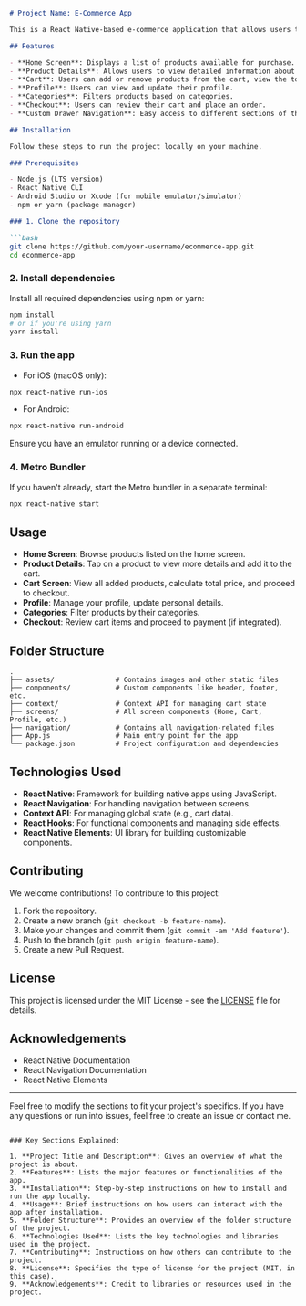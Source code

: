 ```markdown
# Project Name: E-Commerce App

This is a React Native-based e-commerce application that allows users to browse products, view product details, add items to the cart, and proceed to checkout. The app features a dynamic cart system, where items can be added, removed, and the total price is updated in real-time. It also integrates custom drawer navigation for smooth app flow.

## Features

- **Home Screen**: Displays a list of products available for purchase.
- **Product Details**: Allows users to view detailed information about each product.
- **Cart**: Users can add or remove products from the cart, view the total price, and proceed to checkout.
- **Profile**: Users can view and update their profile.
- **Categories**: Filters products based on categories.
- **Checkout**: Users can review their cart and place an order.
- **Custom Drawer Navigation**: Easy access to different sections of the app through a custom side drawer.

## Installation

Follow these steps to run the project locally on your machine.

### Prerequisites

- Node.js (LTS version)
- React Native CLI
- Android Studio or Xcode (for mobile emulator/simulator)
- npm or yarn (package manager)

### 1. Clone the repository

```bash
git clone https://github.com/your-username/ecommerce-app.git
cd ecommerce-app
```

### 2. Install dependencies

Install all required dependencies using npm or yarn:

```bash
npm install
# or if you're using yarn
yarn install
```

### 3. Run the app

- For iOS (macOS only):

```bash
npx react-native run-ios
```

- For Android:

```bash
npx react-native run-android
```

Ensure you have an emulator running or a device connected.

### 4. Metro Bundler

If you haven't already, start the Metro bundler in a separate terminal:

```bash
npx react-native start
```

## Usage

- **Home Screen**: Browse products listed on the home screen.
- **Product Details**: Tap on a product to view more details and add it to the cart.
- **Cart Screen**: View all added products, calculate total price, and proceed to checkout.
- **Profile**: Manage your profile, update personal details.
- **Categories**: Filter products by their categories.
- **Checkout**: Review cart items and proceed to payment (if integrated).

## Folder Structure

```
.
├── assets/               # Contains images and other static files
├── components/           # Custom components like header, footer, etc.
├── context/              # Context API for managing cart state
├── screens/              # All screen components (Home, Cart, Profile, etc.)
├── navigation/           # Contains all navigation-related files
├── App.js                # Main entry point for the app
└── package.json          # Project configuration and dependencies
```

## Technologies Used

- **React Native**: Framework for building native apps using JavaScript.
- **React Navigation**: For handling navigation between screens.
- **Context API**: For managing global state (e.g., cart data).
- **React Hooks**: For functional components and managing side effects.
- **React Native Elements**: UI library for building customizable components.

## Contributing

We welcome contributions! To contribute to this project:

1. Fork the repository.
2. Create a new branch (`git checkout -b feature-name`).
3. Make your changes and commit them (`git commit -am 'Add feature'`).
4. Push to the branch (`git push origin feature-name`).
5. Create a new Pull Request.

## License

This project is licensed under the MIT License - see the [LICENSE](LICENSE) file for details.

## Acknowledgements

- React Native Documentation
- React Navigation Documentation
- React Native Elements

---

Feel free to modify the sections to fit your project's specifics. If you have any questions or run into issues, feel free to create an issue or contact me.
```

### Key Sections Explained:

1. **Project Title and Description**: Gives an overview of what the project is about.
2. **Features**: Lists the major features or functionalities of the app.
3. **Installation**: Step-by-step instructions on how to install and run the app locally.
4. **Usage**: Brief instructions on how users can interact with the app after installation.
5. **Folder Structure**: Provides an overview of the folder structure of the project.
6. **Technologies Used**: Lists the key technologies and libraries used in the project.
7. **Contributing**: Instructions on how others can contribute to the project.
8. **License**: Specifies the type of license for the project (MIT, in this case).
9. **Acknowledgements**: Credit to libraries or resources used in the project.
